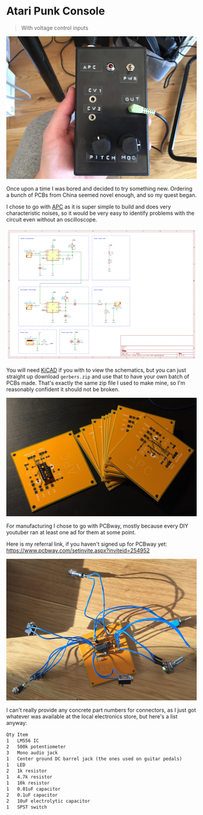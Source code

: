 # Atari Punk Console

> With voltage control inputs

![Finished APC unit](images/finished-apc.jpg)

Once upon a time I was bored and decided to try something new. Ordering a bunch
of PCBs from China seemed novel enough, and so my quest began.

I chose to go with [APC](https://en.wikipedia.org/wiki/Atari_Punk_Console) as
it is super simple to build and does very characteristic noises, so it would be
very easy to identify problems with the circuit even without an oscilloscope.

![Schematic](images/schematic.png)

You will need [KiCAD](http://kicad-pcb.org/) if you with to view the schematics,
but you can just straight up download `gerbers.zip` and use that to have your
own batch of PCBs made. That's exactly the same zip file I used to make mine,
so I'm reasonably confident it should not be broken.

![Schematic](images/pcbs.jpg)

For manufacturing I chose to go with PCBway, mostly because every DIY youtuber
ran at least one ad for them at some point.

Here is my referral link, if you haven't signed up for PCBway yet:
https://www.pcbway.com/setinvite.aspx?inviteid=254952

![Schematic](images/spaghetti.jpg)

I can't really provide any concrete part numbers for connectors, as I just got
whatever was available at the local electronics store, but here's a list anyway:

```
Qty Item
1   LM556 IC
2   500k potentiometer
3   Mono audio jack
1   Center ground DC barrel jack (the ones used on guitar pedals)
1   LED
2   1k resistor
1   4.7k resistor
1   10k resistor
1   0.01uF capacitor
2   0.1uF capacitor
2   10uF electrolytic capacitor
1   SPST switch
```
